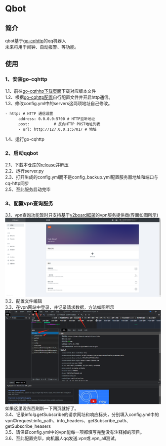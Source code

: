 # Qbot
## 简介
qbot基于[go-cqhttp](https://github.com/Mrs4s/go-cqhttp)的qq机器人  
未来将用于闹钟、自动报警、等功能。  
## 使用
### 1、安装go-cqhttp
1.1、前往[go-cqthhp下载页面](https://github.com/Mrs4s/go-cqhttp/releases)下载对应版本文件  
1.2、根据[go-cqhttp配置](https://docs.go-cqhttp.org/guide/config.html#%E9%85%8D%E7%BD%AE)自行配置文件并开启http通信。  
1.3、修改config.yml中的servers这两项地址自己修改。  
~~~
- http: # HTTP 通信设置
      address: 0.0.0.0:5700 # HTTP监听地址
      post:           # 反向HTTP POST地址列表
      - url: http://127.0.0.1:5701/ # 地址
~~~
1.4、运行go-cqhttp  
  
### 2、启动qqbot
2.1、下载本仓库的[release](https://github.com/EasonHelloWord/qqbot-based-go-cqhttp/releases)并解压  
2.2、运行server.py  
2.3、打开生成的config.yml而不是config_backup.yml配置服务器地址和端口与cq-http同步  
2.5、至此服务启动完毕

### 3、配置vpn查询服务
3.1、vpn查询功能暂时只支持基于[v2board框架](https://github.com/v2board/v2board)的vpn服务提供商(界面如图所示)  
![./example/v2board.png](./example/v2board.png)
3.2、配置文件编辑  
3.3、在vpn网站中登录，并记录请求数据，方法如图所示
![./example/vpnget.png](./example/vpnget.png)
如果这里没东西刷新一下网页就好了。  
3.4、记录info与getSubscribe的请求网址和响应标头，分别填入config.yml中的vpn中request:info_path、info_headers、getSubscribe_path、getSubscribe_heasers  
3.5、请保证config.yml中的vpn能每一项都填写完整没有注释掉的项目。  
3.6、至此配置完毕，向机器人qq发送.vpn或.vpn_all测试。  